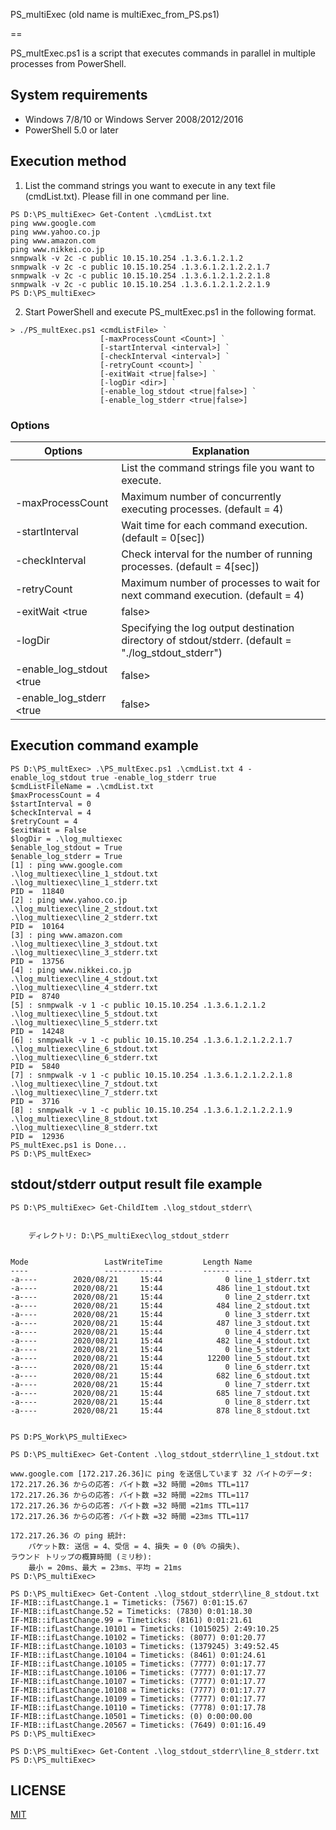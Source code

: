 PS_multiExec
(old name is multiExec_from_PS.ps1)

==

PS_multExec.ps1 is a script that executes commands in parallel in multiple processes from PowerShell.


## System requirements

* Windows 7/8/10 or Windows Server 2008/2012/2016
* PowerShell 5.0 or later


## Execution method

1. List the command strings you want to execute in any text file (cmdList.txt). Please fill in one command per line.

```
PS D:\PS_multiExec> Get-Content .\cmdList.txt
ping www.google.com
ping www.yahoo.co.jp
ping www.amazon.com
ping www.nikkei.co.jp
snmpwalk -v 2c -c public 10.15.10.254 .1.3.6.1.2.1.2
snmpwalk -v 2c -c public 10.15.10.254 .1.3.6.1.2.1.2.2.1.7
snmpwalk -v 2c -c public 10.15.10.254 .1.3.6.1.2.1.2.2.1.8
snmpwalk -v 2c -c public 10.15.10.254 .1.3.6.1.2.1.2.2.1.9
PS D:\PS_multiExec>
```


2. Start PowerShell and execute PS_multExec.ps1 in the following format.

```
> ./PS_multExec.ps1 <cmdListFile> `
                    [-maxProcessCount <Count>] `
                    [-startInterval <interval>] `
                    [-checkInterval <interval>] `
                    [-retryCount <count>] `
                    [-exitWait <true|false>] `
                    [-logDir <dir>] `
                    [-enable_log_stdout <true|false>] `
                    [-enable_log_stderr <true|false>]
```

### Options

|Options|Explanation|
|-------|-----------|
<cmdListFile>|List the command strings file you want to execute.
-maxProcessCount <Count>|Maximum number of concurrently executing processes. (default = 4)
-startInterval <interval>|Wait time for each command execution.(default = 0[sec])
-checkInterval <interval>|Check interval for the number of running processes. (default = 4[sec])
-retryCount <count>|Maximum number of processes to wait for next command execution. (default = 4)
-exitWait <true|false>|Wait for the completion of command execution and execute the next command. (default = false)
-logDir <dir>|Specifying the log output destination directory of stdout/stderr. (default = "./log_stdout_stderr")
-enable_log_stdout <true|false>|Enable stdout log output destination. (default = false)
-enable_log_stderr <true|false>|Enable stderr log output destination. (default = false)

## Execution command example

```
PS D:\PS_multExec> .\PS_multExec.ps1 .\cmdList.txt 4 -enable_log_stdout true -enable_log_stderr true
$cmdListFileName = .\cmdList.txt
$maxProcessCount = 4
$startInterval = 0
$checkInterval = 4
$retryCount = 4
$exitWait = False
$logDir = .\log_multiexec
$enable_log_stdout = True
$enable_log_stderr = True
[1] : ping www.google.com
.\log_multiexec\line_1_stdout.txt
.\log_multiexec\line_1_stderr.txt
PID =  11840
[2] : ping www.yahoo.co.jp
.\log_multiexec\line_2_stdout.txt
.\log_multiexec\line_2_stderr.txt
PID =  10164
[3] : ping www.amazon.com
.\log_multiexec\line_3_stdout.txt
.\log_multiexec\line_3_stderr.txt
PID =  13756
[4] : ping www.nikkei.co.jp
.\log_multiexec\line_4_stdout.txt
.\log_multiexec\line_4_stderr.txt
PID =  8740
[5] : snmpwalk -v 1 -c public 10.15.10.254 .1.3.6.1.2.1.2
.\log_multiexec\line_5_stdout.txt
.\log_multiexec\line_5_stderr.txt
PID =  14248
[6] : snmpwalk -v 1 -c public 10.15.10.254 .1.3.6.1.2.1.2.2.1.7
.\log_multiexec\line_6_stdout.txt
.\log_multiexec\line_6_stderr.txt
PID =  5840
[7] : snmpwalk -v 1 -c public 10.15.10.254 .1.3.6.1.2.1.2.2.1.8
.\log_multiexec\line_7_stdout.txt
.\log_multiexec\line_7_stderr.txt
PID =  3716
[8] : snmpwalk -v 1 -c public 10.15.10.254 .1.3.6.1.2.1.2.2.1.9
.\log_multiexec\line_8_stdout.txt
.\log_multiexec\line_8_stderr.txt
PID =  12936
PS_multExec.ps1 is Done...
PS D:\PS_multExec>
```

## stdout/stderr output result file example

```
PS D:\PS_multiExec> Get-ChildItem .\log_stdout_stderr\


    ディレクトリ: D:\PS_multiExec\log_stdout_stderr


Mode                 LastWriteTime         Length Name
----                 -------------         ------ ----
-a----        2020/08/21     15:44              0 line_1_stderr.txt
-a----        2020/08/21     15:44            486 line_1_stdout.txt
-a----        2020/08/21     15:44              0 line_2_stderr.txt
-a----        2020/08/21     15:44            484 line_2_stdout.txt
-a----        2020/08/21     15:44              0 line_3_stderr.txt
-a----        2020/08/21     15:44            487 line_3_stdout.txt
-a----        2020/08/21     15:44              0 line_4_stderr.txt
-a----        2020/08/21     15:44            482 line_4_stdout.txt
-a----        2020/08/21     15:44              0 line_5_stderr.txt
-a----        2020/08/21     15:44          12200 line_5_stdout.txt
-a----        2020/08/21     15:44              0 line_6_stderr.txt
-a----        2020/08/21     15:44            682 line_6_stdout.txt
-a----        2020/08/21     15:44              0 line_7_stderr.txt
-a----        2020/08/21     15:44            685 line_7_stdout.txt
-a----        2020/08/21     15:44              0 line_8_stderr.txt
-a----        2020/08/21     15:44            878 line_8_stdout.txt


PS D:PS_Work\PS_multiExec>
```

```
PS D:\PS_multiExec> Get-Content .\log_stdout_stderr\line_1_stdout.txt

www.google.com [172.217.26.36]に ping を送信しています 32 バイトのデータ:
172.217.26.36 からの応答: バイト数 =32 時間 =20ms TTL=117
172.217.26.36 からの応答: バイト数 =32 時間 =22ms TTL=117
172.217.26.36 からの応答: バイト数 =32 時間 =21ms TTL=117
172.217.26.36 からの応答: バイト数 =32 時間 =23ms TTL=117

172.217.26.36 の ping 統計:
    パケット数: 送信 = 4、受信 = 4、損失 = 0 (0% の損失)、
ラウンド トリップの概算時間 (ミリ秒):
    最小 = 20ms、最大 = 23ms、平均 = 21ms
PS D:\PS_multiExec>
```

```
PS D:\PS_multiExec> Get-Content .\log_stdout_stderr\line_8_stdout.txt
IF-MIB::ifLastChange.1 = Timeticks: (7567) 0:01:15.67
IF-MIB::ifLastChange.52 = Timeticks: (7830) 0:01:18.30
IF-MIB::ifLastChange.99 = Timeticks: (8161) 0:01:21.61
IF-MIB::ifLastChange.10101 = Timeticks: (1015025) 2:49:10.25
IF-MIB::ifLastChange.10102 = Timeticks: (8077) 0:01:20.77
IF-MIB::ifLastChange.10103 = Timeticks: (1379245) 3:49:52.45
IF-MIB::ifLastChange.10104 = Timeticks: (8461) 0:01:24.61
IF-MIB::ifLastChange.10105 = Timeticks: (7777) 0:01:17.77
IF-MIB::ifLastChange.10106 = Timeticks: (7777) 0:01:17.77
IF-MIB::ifLastChange.10107 = Timeticks: (7777) 0:01:17.77
IF-MIB::ifLastChange.10108 = Timeticks: (7777) 0:01:17.77
IF-MIB::ifLastChange.10109 = Timeticks: (7777) 0:01:17.77
IF-MIB::ifLastChange.10110 = Timeticks: (7778) 0:01:17.78
IF-MIB::ifLastChange.10501 = Timeticks: (0) 0:00:00.00
IF-MIB::ifLastChange.20567 = Timeticks: (7649) 0:01:16.49
PS D:\PS_multiExec>
```

```
PS D:\PS_multiExec> Get-Content .\log_stdout_stderr\line_8_stderr.txt
PS D:\PS_multiExec>
```


## LICENSE

[MIT](https://github.com/NobuyukiInoue/multiExec_from_PowerShell/blob/master/LICENSE)
